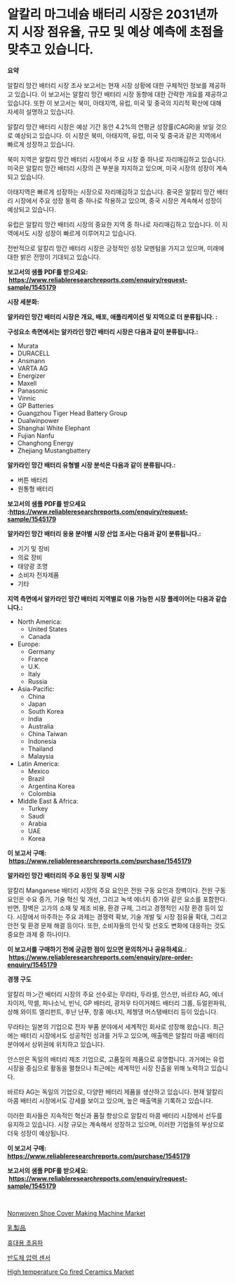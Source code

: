 <p><h1>알칼리 마그네슘 배터리 시장은 2031년까지 시장 점유율, 규모 및 예상 예측에 초점을 맞추고 있습니다.</h1></p><p><strong>요약</strong></p>
<p><p>알칼리 망간 배터리 시장 조사 보고서는 현재 시장 상황에 대한 구체적인 정보를 제공하고 있습니다. 이 보고서는 알칼리 망간 배터리 시장 동향에 대한 간략한 개요를 제공하고 있습니다. 또한 이 보고서는 북미, 아태지역, 유럽, 미국 및 중국의 지리적 확산에 대해 자세히 설명하고 있습니다. </p><p>알칼리 망간 배터리 시장은 예상 기간 동안 4.2%의 연평균 성장률(CAGR)을 보일 것으로 예상되고 있습니다. 이 시장은 북미, 아태지역, 유럽, 미국 및 중국과 같은 지역에서 빠르게 성장하고 있습니다. </p><p>북미 지역은 알칼리 망간 배터리 시장에서 주요 시장 중 하나로 자리매김하고 있습니다. 미국은 알칼리 망간 배터리 시장의 큰 부분을 차지하고 있으며, 미국 시장의 성장이 계속되고 있습니다. </p><p>아태지역은 빠르게 성장하는 시장으로 자리매김하고 있습니다. 중국은 알칼리 망간 배터리 시장에서 주요 성장 동력 중 하나로 작용하고 있으며, 중국 시장은 계속해서 성장이 예상되고 있습니다.</p><p>유럽은 알칼리 망간 배터리 시장의 중요한 지역 중 하나로 자리매김하고 있습니다. 이 지역에서도 시장 성장이 빠르게 이루어지고 있습니다. </p><p>전반적으로 알칼리 망간 배터리 시장은 긍정적인 성장 모멘텀을 가지고 있으며, 미래에 대한 밝은 전망이 기대되고 있습니다.</p></p>
<p><strong>보고서의 샘플 PDF를 받으세요: &nbsp;<a href="https://www.reliableresearchreports.com/enquiry/request-sample/1545179">https://www.reliableresearchreports.com/enquiry/request-sample/1545179</a></strong></p>
<p><strong>시장 세분화:</strong></p>
<p><strong> 알카라인 망간 배터리 시장은 개요, 배포, 애플리케이션 및 지역으로 더 분류됩니다. :</strong></p>
<p><strong>구성요소 측면에서는 알카라인 망간 배터리 시장은 다음과 같이 분류됩니다.:</strong></p>
<p><ul><li>Murata</li><li>DURACELL</li><li>Ansmann</li><li>VARTA AG</li><li>Energizer</li><li>Maxell</li><li>Panasonic</li><li>Vinnic</li><li>GP Batteries</li><li>Guangzhou Tiger Head Battery Group</li><li>Dualwinpower</li><li>Shanghai White Elephant</li><li>Fujian Nanfu</li><li>Changhong Energy</li><li>Zhejiang Mustangbattery</li></ul></p>
<p><strong> 알카라인 망간 배터리 유형별 시장 분석은 다음과 같이 분류됩니다.:</strong></p>
<p><ul><li>버튼 배터리</li><li>원통형 배터리</li></ul></p>
<p><strong>보고서의 샘플 PDF를 받으세요 :<a href="https://www.reliableresearchreports.com/enquiry/request-sample/1545179">https://www.reliableresearchreports.com/enquiry/request-sample/1545179</a></strong></p>
<p><strong> 알카라인 망간 배터리 응용 분야별 시장 산업 조사는 다음과 같이 분류됩니다.:</strong></p>
<p><ul><li>기기 및 장비</li><li>의료 장비</li><li>태양광 조명</li><li>소비자 전자제품</li><li>기타</li></ul></p>
<p><strong>지역 측면에서 알카라인 망간 배터리 지역별로 이용 가능한 시장 플레이어는 다음과 같습니다.:</strong></p>
<p><ul>
    <li>
        North America:
        <ul>
            <li>United States</li>
            <li>Canada</li>
        </ul>
    </li>
    <li>
        Europe:
        <ul>
            <li>Germany</li>
            <li>France</li>
            <li>U.K.</li>
            <li>Italy</li>
            <li>Russia</li>
        </ul>
    </li>
    <li>
        Asia-Pacific:
        <ul>
            <li>China</li>
            <li>Japan</li>
            <li>South Korea</li>
            <li>India</li>
            <li>Australia</li>
            <li>China Taiwan</li>
            <li>Indonesia</li>
            <li>Thailand</li>
            <li>Malaysia</li>
        </ul>
    </li>
    <li>
        Latin America:
        <ul>
            <li>Mexico</li>
            <li>Brazil</li>
            <li>Argentina Korea</li>
            <li>Colombia</li>
        </ul>
    </li>
    <li>
        Middle East & Africa:
        <ul>
            <li>Turkey</li>
            <li>Saudi</li>
            <li>Arabia</li>
            <li>UAE</li>
            <li>Korea</li>
        </ul>
    </li>
    </ul></p>
<p><strong>이 보고서 구매: &nbsp;<a href="https://www.reliableresearchreports.com/purchase/1545179">https://www.reliableresearchreports.com/purchase/1545179</a></strong></p>
<p><strong>알카라인 망간 배터리의 주요 동인 및 장벽 시장</strong></p>
<p><p>알칼리 Manganese 배터리 시장의 주요 요인은 전원 구동 요인과 장벽이다. 전원 구동 요인은 수요 증가, 기술 혁신 및 개선, 그리고 녹색 에너지 증가와 같은 요소를 포함한다. 반면, 장벽은 고가의 소재 및 제조 비용, 환경 규제, 그리고 경쟁적인 시장 환경 등이 있다. 시장에서 마주하는 주요 과제는 경쟁력 확보, 기술 개발 및 시장 점유율 확대, 그리고 안전 및 환경 문제 해결 등이다. 또한, 소비자들의 인식 및 선호도 변화에 대응하는 것도 중요한 과제 중 하나이다.</p></p>
<p><strong>이 보고서를 구매하기 전에 궁금한 점이 있으면 문의하거나 공유하세요.: &nbsp;<a href="https://www.reliableresearchreports.com/enquiry/pre-order-enquiry/1545179">https://www.reliableresearchreports.com/enquiry/pre-order-enquiry/1545179</a></strong></p>
<p><strong>경쟁 구도</strong></p>
<p><p>알칼리 마ン간 배터리 시장의 주요 선수로는 무라타, 두라셀, 안스만, 바르타 AG, 에너자이저, 막셀, 파나소닉, 빈닉, GP 배터리, 광저우 타이거헤드 배터리 그룹, 듀얼윈파워, 상해 와이트 엘리펀트, 후난 난푸, 창홍 에너지, 제쳉댕 머스탱배터리 등이 있습니다.</p><p>무라타는 일본의 기업으로 전자 부품 분야에서 세계적인 회사로 성장해 왔습니다. 최근에는 배터리 시장에서도 성공적인 성과를 거두고 있으며, 매출액은 알칼리 마콤 배터리 분야에서 상위권에 위치하고 있습니다.</p><p>안스만은 독일의 배터리 제조 기업으로, 고품질의 제품으로 유명합니다. 과거에는 유럽 시장을 중심으로 활동을 펼쳤으나 최근에는 세계적인 시장 진출을 위해 노력하고 있습니다.</p><p>바르타 AG는 독일의 기업으로, 다양한 배터리 제품을 생산하고 있습니다. 현재 알칼리 마콤 배터리 시장에서도 강세를 보이고 있으며, 높은 매출액을 기록하고 있습니다.</p><p>이러한 회사들은 지속적인 혁신과 품질 향상으로 알칼리 마콤 배터리 시장에서 선두를 유지하고 있습니다. 시장 규모는 계속해서 성장하고 있으며, 이러한 기업들의 부상으로 더욱 성장이 예상됩니다.</p></p>
<p><strong>이 보고서 구매: &nbsp; <a href="https://www.reliableresearchreports.com/purchase/1545179">https://www.reliableresearchreports.com/purchase/1545179</a></strong></p>
<p><strong>보고서의 샘플 PDF를 받으세요: &nbsp;<a href="https://www.reliableresearchreports.com/enquiry/request-sample/1545179">https://www.reliableresearchreports.com/enquiry/request-sample/1545179</a></strong><strong></strong></p>
<p>&nbsp;</p>
<p><p><a href="https://view.publitas.com/reportprime-1/nonwoven-shoe-cover-making-machine-market-growth-market-trends-covid-19-impact-and-forecasts-for-period-from-2024-2031/">Nonwoven Shoe Cover Making Machine Market</a></p><p><a href="https://github.com/moulafa/Market-Research-Report-List-1/blob/main/526958114949.md">乳製品</a></p><p><a href="https://medium.com/@achimcoteanu1/%ED%9C%B4%EB%8C%80%EC%9A%A9-%EC%B4%88%EC%9D%8C%ED%8C%8C-%EC%8B%9C%EC%9E%A5-%EC%8B%9C%EC%9E%A5-cagr-%EC%8B%9C%EC%9E%A5-%ED%8A%B8%EB%A0%8C%EB%93%9C-%EB%B0%8F-%EC%84%B1%EC%9E%A5-%EC%A0%84%EB%9E%B5%EC%97%90-%EB%8C%80%ED%95%9C-%ED%86%B5%EC%B0%B0%EB%A0%A5-8a1439f3adfd">휴대용 초음파</a></p><p><a href="https://github.com/TobyKub4685/Market-Research-Report-List-1/blob/main/959160913910.md">반도체 압력 센서</a></p><p><a href="https://github.com/rahu1506/Market-Research-Report-List-3/blob/main/high-temperature-co-fired-ceramics-market.md">High temperature Co fired Ceramics Market</a></p></p>
